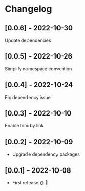 # Changelog

## [0.0.6] - 2022-10-30

Update dependencies

## [0.0.5] - 2022-10-26

Simplify namespace convention

## [0.0.4] - 2022-10-24

Fix dependency issue

## [0.0.3] - 2022-10-10

Enable trim by link

## [0.0.2] - 2022-10-09

- Upgrade dependency packages

## [0.0.1] - 2022-10-08

* First release 🌞 🚀
